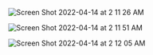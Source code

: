 ![Screen Shot 2022-04-14 at 2 11 26 AM](https://user-images.githubusercontent.com/89409389/163268159-d1445628-4566-4a89-abbf-b6cd84a40e87.png)


![Screen Shot 2022-04-14 at 2 11 51 AM](https://user-images.githubusercontent.com/89409389/163268199-a0e3944e-d7bd-4cbf-b85c-fec41aa7a938.png)


![Screen Shot 2022-04-14 at 2 12 05 AM](https://user-images.githubusercontent.com/89409389/163268209-3492aa55-0b99-429f-ae1e-68c6c7039ed1.png)
